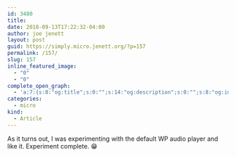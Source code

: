 ```yaml
---
id: 3480
title: 
date: 2018-09-13T17:22:32-04:00
author: joe jenett
layout: post
guid: https://simply.micro.jenett.org/?p=157
permalink: /157/
slug: 157
inline_featured_image:
  - "0"
  - "0"
complete_open_graph:
  - 'a:7:{s:8:"og:title";s:0:"";s:14:"og:description";s:0:"";s:8:"og:image";s:0:"";s:7:"og:type";s:0:"";s:12:"twitter:card";s:7:"summary";s:19:"twitter:description";s:0:"";s:15:"twitter:creator";s:0:"";}'
categories:
  - micro
kind:
  - Article
---
```

As it turns out, I was experimenting with the default WP audio player and like it. Experiment complete. 😁